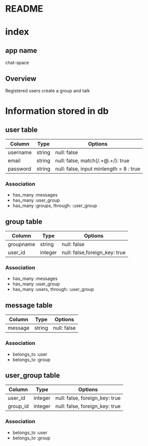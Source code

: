 # README

# index
## app name
chat-space

## Overview
Registered users create a group and talk


# Information stored in db
## user table
|Column|Type|Options|
|------|----|-------|
|username|string|null: false|
|email|string|null: false, match(/.+@.+/): true|
|password|string|null: false, input minlength = 8 : true|
### Association
- has_many :messages
- has_many :user_group
- has_many :groups,  through:  :user_group

## group table
|Column|Type|Options|
|------|----|-------|
|groupname|string|null: false|
|user_id|integer|null: false,foreign_key: true|
### Association
- has_many :messages
- has_many :user_group
- has_many :users,  through:  :user_group

## message table
|Column|Type|Options|
|------|----|-------|
|message|string|null: false|
### Association
- belongs_to :user
- belongs_to :group

## user_group table
|Column|Type|Options|
|------|----|-------|
|user_id|integer|null: false, foreign_key: true|
|group_id|integer|null: false, foreign_key: true|
### Association
- belongs_to :user
- belongs_to :group